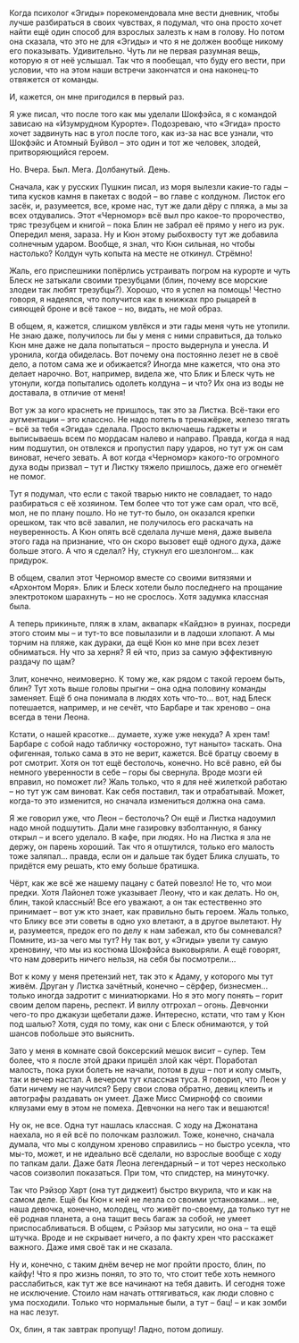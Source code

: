 Когда психолог «Эгиды» порекомендовала мне вести дневник, чтобы лучше разбираться в своих чувствах, я подумал, что она просто хочет найти ещё один способ для взрослых залезть к нам в голову. Но потом она сказала, что это не для «Эгиды» и что я не должен вообще никому его показывать. Удивительно. Чуть ли не первая разумная вещь, которую я от неё услышал. Так что я пообещал, что буду его вести, при условии, что на этом наши встречи закончатся и она наконец-то отвяжется от команды.

И, кажется, он мне пригодился в первый раз.

Я уже писал, что после того как мы уделали Шокфэйса, я с командой зависаю на «Изумрудном Курорте». Подозреваю, что «Эгида» просто хочет задвинуть нас в угол после того, как из-за нас все узнали, что Шокфэйс и Атомный Буйвол – это один и тот же человек, злодей, притворяющийся героем.

Но. Вчера. Был. Мега. Долбанутый. День.

Сначала, как у русских Пушкин писал, из моря вылезли какие-то гады – типа кусков камня в пакетах с водой – во главе с колдуном. Листок его засёк, и, разумеется, все, кроме нас, тут же дали дёру с пляжа, а мы за всех отдувались. Этот «Черномор» всё выл про какое-то пророчество, тряс трезубцем и книгой – пока Блин не забрал её прямо у него из рук. Опередил меня, зараза. Ну и Кюн этому рыбохвосту тут же добавила солнечным ударом. Вообще, я знал, что Кюн сильная, но чтобы настолько? Колдун чуть копыта на месте не откинул. Стрёмно!

Жаль, его приспешники попёрлись устраивать погром на курорте и чуть Блеск не затыкали своими трезубцами (блин, почему все морские злодеи так любят трезубцы?). Хорошо, что я успел на помощь! Честно говоря, я надеялся, что получится как в книжках про рыцарей в сияющей броне и всё такое – но, видать, не мой образ.

В общем, я, кажется, слишком увлёкся и эти гады меня чуть не утопили. Не знаю даже, получилось ли бы у меня с ними справиться, да только Кюн мне даже не дала попытаться – просто выдернула и унесла. И уронила, когда обиделась. Вот почему она постоянно лезет не в своё дело, а потом сама же и обижается? Иногда мне кажется, что она это делает нарочно. Вот, например, видела же, что Блик и Блеск чуть не утонули, когда попытались одолеть колдуна – и что? Их она из воды не доставала, в отличие от меня!

Вот уж за кого краснеть не пришлось, так это за Листка. Всё-таки его аугментации – это классно. Не надо потеть в тренажёрке, железо тягать  – всё за тебя «Эгида» сделала. Просто включаешь гаджеты и выписываешь всем по мордасам налево и направо. Правда, когда я над ним подшутил, он отвлекся и пропустил пару ударов, но тут уж он сам виноват, нечего зевать. А вот когда «Черномор» какого-то огромного духа воды призвал – тут и Листку тяжело пришлось, даже его огнемёт не помог.

Тут я подумал, что если с такой тварью никто не совладает, то надо разбираться с её хозяином. Тем более что тот уже сам орал, что всё, мол, не по плану пошло. Но не тут-то было, он оказался крепки орешком, так что всё завалил, не получилось его раскачать на неуверенность. А Кюн опять всё сделала лучше меня, даже вывела этого гада на признание, что он скоро вызовет ещё одного духа, даже больше этого. А что я сделал? Ну, стукнул его шезлонгом… как придурок.

В общем, свалил этот Черномор вместе со своими витязями и «Архонтом Моря». Блик и Блеск хотели было последнего на прощание электротоком шарахнуть – но не срослось. Хотя задумка классная была.

А теперь прикиньте, пляж в хлам, аквапарк «Кайдзю» в руинах, посреди этого стоим мы – и тут-то все повылазили и в ладоши хлопают. А мы торчим на пляже, как дураки, да ещё Кюн ко мне при всех лезет обниматься. Ну что за херня? Я ей что, приз за самую эффективную раздачу по щам?

Злит, конечно, неимоверно. К тому же, как рядом с такой героем быть, блин? Тут хоть выше головы прыгни – она одна половину команды заменяет. Ещё б она понимала в людях хоть что-то… вот, над Блеск потешается, например, и не сечёт, что Барбаре и так хреново – она всегда в тени Леона.

Кстати, о нашей красотке… думаете, хуже уже некуда? А хрен там! Барбаре с собой надо табличку «осторожно, тут наныто» таскать. Она офигенная, только сама в это не верит, кажется. Всё братцу своему в рот смотрит. Хотя он тот ещё бестолочь, конечно. Но всё равно, ей бы немного уверенности в себе – горы бы свернула. Вроде мозги ей вправил, но поможет ли? Жаль только, что я для неё жилеткой работаю – но тут уж сам виноват. Как себя поставил, так и отрабатывай. Может, когда-то это изменится, но сначала измениться должна она сама.

Я же говорил уже, что Леон – бестолочь? Он ещё и Листка надоумил надо мной подшутить. Дали мне газировку взболтанную, я банку открыл – и всего уделало. В кафе, при людях. Но на Листка я зла не держу, он парень хороший. Так что я отшутился, только его малость тоже заляпал… правда, если он и дальше так будет Блика слушать, то придётся ему решать, кто ему больше братишка.

Чёрт, как же всё же нашему пацану с батей повезло! Не то, что мои предки. Хотя Лайонел тоже указывает Леону, что и как делать. Но он, блин, такой классный! Все его уважают, а он так естественно это принимает – вот уж кто знает, как правильно быть героем. Жаль только, что Блику все эти советы в одно ухо влетают, а в другое вылетают. Ну и, разумеется, предок его по делу к нам забежал, кто бы сомневался? Помните, из-за чего мы тут? Ну так вот, у «Эгиды» увели ту самую хреновину, что мы из костюма Шокфэйса выковыряли. А ещё говорят, что нам доверить ничего нельзя, на себя бы посмотрели…

Вот к кому у меня претензий нет, так это к Адаму, у которого мы тут живём. Друган у Листка зачётный, конечно – сёрфер, бизнесмен… только иногда задротит с миниатюрками. Но я это могу понять – горит своим делом парень, респект. И виллу отгрохал – огонь. Девчонки чего-то про джакузи щебетали даже. Интересно, кстати, что там у Кюн под шалью? Хотя, судя по тому, как они с Блеск обнимаются, у той шансов побольше это выяснить.

Зато у меня в комнате свой боксерский мешок висит – супер. Тем более, что я после этой драки пришёл злой как чёрт. Поработал малость, пока руки болеть не начали, потом в душ – пот и колу смыть, так и вечер настал. А вечером тут классная туса. Я говорил, что Леон у бати ничему не научился? Беру свои слова обратно, девиц клеить и автографы раздавать он умеет. Даже Мисс Смирнофф со своими кляузами ему в этом не помеха. Девчонки на него так и вешаются!

Ну ок, не все. Одна тут нашлась классная. С ходу на Джонатана наехала, но я ей всё по полочкам разложил. Тоже, конечно, сначала думала, что мы с колдуном хреново справились – но быстро усекла, что мы-то, может, и не идеально всё сделали, но взрослые вообще с ходу по тапкам дали. Даже батя Леона легендарный – и тот через несколько часов соизволил показаться. При том, что спидстер, на минуточку.

Так что Рэйзор Харт (она тут диджеит) быстро вкурила, что и как на самом деле. Ещё бы Кюн к ней не лезла со своими установками… не, наша девочка, конечно, молодец, что живёт по-своему, да только тут не её родная планета, а она тащит весь багаж за собой, не умеет приспосабливаться. В общем, с Рэйзор мы затусили, но она – та ещё штучка. Вроде и не скрывает ничего, а по факту хрен что расскажет важного. Даже имя своё так и не сказала.

Ну и, конечно, с таким днём вечер не мог пройти просто, блин, по кайфу! Что я про жизнь понял, то это то, что стоит тебе хоть немного расслабиться, как тут же все начинают на тебя давить. И сегодня тоже не исключение. Стоило нам начать оттягиваться, как люди словно с ума посходили. Только что нормальные были, а тут – бац! – и как зомби на нас лезут.

Ох, блин, я так завтрак пропущу! Ладно, потом допишу.
